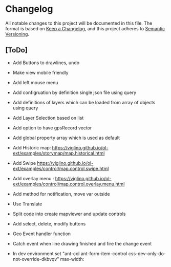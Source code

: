 # Changelog
All notable changes to this project will be documented in this file.
The format is based on [Keep a Changelog](https://keepachangelog.com/en/1.0.0/),
and this project adheres to [Semantic Versioning](https://semver.org/spec/v2.0.0.html).


## [ToDo]
- Add Buttons to drawlines, undo
- Make view mobile friendly
- Add left mouse menu
- Add configruation by definition single json file using query
- Add definitions of layers which can be loaded from array of objects using query
- Add Layer Selection based on list
- Add option to have gpsRecord vector
- Add global property array which is used as default
- Add Historic map: https://viglino.github.io/ol-ext/examples/storymap/map.historical.html
- Add Swipe https://viglino.github.io/ol-ext/examples/control/map.control.swipe.html
- Add overlay menu : https://viglino.github.io/ol-ext/examples/control/map.control.overlay.menu.html
- Add method for notification, move var outside
- Use Translate
- Split code into create mapviewer and update controls
- Add select, delete, modify buttons
- Geo Event handler function
- Catch event when line drawing finished and fire the change event

- In dev environment set "ant-col ant-form-item-control css-dev-only-do-not-override-dkbvqv" max-width:



<!-- 
## [Development]
### Added
### Changed
### Removed
-->
